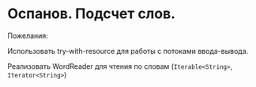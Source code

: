 # Оспанов. Подсчет слов.

Пожелания:

Использовать try-with-resource для работы с потоками ввода-вывода.

Реализовать WordReader для чтения по словам (`Iterable<String>`, `Iterator<String>`)
